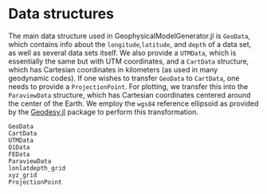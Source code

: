 # Data structures

The main data structure used in GeophysicalModelGenerator.jl is `GeoData`, which contains info about the `longitude`,`latitude`, and `depth` of a data set, as well as several data sets itself.
We also provide a `UTMData`, which is essentially the same but with UTM coordinates, and a `CartData` structure, which has Cartesian coordinates in kilometers (as used in many geodynamic codes). If one wishes to transfer `GeoData` to `CartData`, one needs to provide a `ProjectionPoint`.
For plotting, we transfer this into the `ParaviewData` structure, which has Cartesian coordinates centered around the center of the Earth. We employ the `wgs84` reference ellipsoid as provided by the [Geodesy.jl](https://github.com/JuliaGeo/Geodesy.jl) package to perform this transformation. 

```@docs
GeoData
CartData
UTMData
Q1Data
FEData
ParaviewData
lonlatdepth_grid
xyz_grid
ProjectionPoint
```